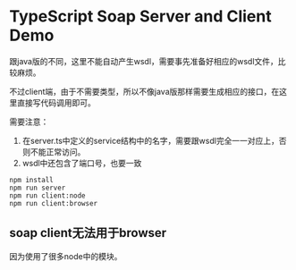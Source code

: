 TypeScript Soap Server and Client Demo
======================================

跟java版的不同，这里不能自动产生wsdl，需要事先准备好相应的wsdl文件，比较麻烦。

不过client端，由于不需要类型，所以不像java版那样需要生成相应的接口，在这里直接写代码调用即可。

需要注意：

1. 在server.ts中定义的service结构中的名字，需要跟wsdl完全一一对应上，否则不能正常访问。
2. wsdl中还包含了端口号，也要一致


```
npm install
npm run server
npm run client:node
npm run client:browser
```

## soap client无法用于browser

因为使用了很多node中的模块。
